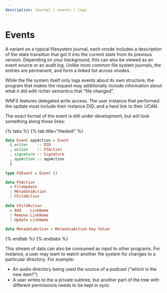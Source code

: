```yaml
---
description: Journal / events / logs
---
```


# Events

A variant on a typical filesystem journal, each vnode includes a description of the state transition that got it into the current state from its previous version. Depending on your background, this can also be viewed as an event source or an audit log. Unlike most common file system journals, the entries are permanent, and form a linked list across vnodes.

While the file system itself only logs events about its own structure, the program that makes the request may additionally include information about what it did with richer semantics that ”file changed”.

WNFS features delegated write access. The user instance that performed the update must include their instance DID, and a hard link to their UCAN.

The exact format of the event is still under development, but will look something along these lines:

{% tabs %}
{% tab title="Haskell" %}
```haskell
data Event appAction = Event
  { writer    :: DID
  , action    :: FSAction
  , signature :: Signature
  , appAction :: appAction
  }
  
type FSEvent = Event ()

data FSAction
  = FileUpdate
  | MetadataAction
  | ChildAction
  
data ChildAction
  = Add    LinkName
  | Remove LinkName
  | Update LinkName
  
data MetadataAction = MetadataAction Key Value
```
{% endtab %}
{% endtabs %}

This stream of data can also be consumed as input to other programs. For instance, a user may want to watch another file system for changes to a particular directory. For example:

* An audio directory being used the source of a podcast \(”which is the new item?”\)
* A user writes to the a private subtree, but another part of the tree with different permissions needs to be kept in sync

